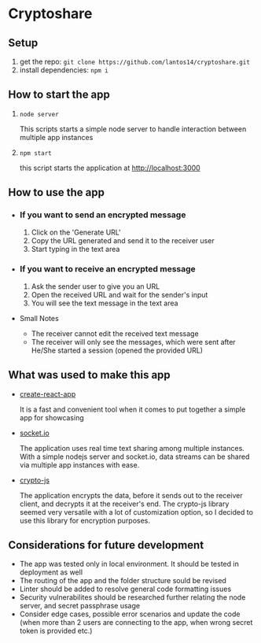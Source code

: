 # Cryptoshare

## Setup

1. get the repo: `git clone https://github.com/lantos14/cryptoshare.git`
2. install dependencies: `npm i`

## How to start the app

1. `node server`

    This scripts starts a simple node server to handle interaction between multiple app instances

2. `npm start`

    this script starts the application at [http://localhost:3000](http://localhost:3000)

## How to use the app

- ### If you want to send an encrypted message

    1. Click on the 'Generate URL'
    2. Copy the URL generated and send it to the receiver user
    3. Start typing in the text area

- ### If you want to receive an encrypted message

    1. Ask the sender user to give you an URL
    2. Open the received URL and wait for the sender's input
    3. You will see the text message in the text area


- Small Notes

    - The receiver cannot edit the received text message
    - The receiver will only see the messages, which were sent after He/She started a session (opened the provided URL)

## What was used to make this app

- [create-react-app](https://github.com/facebook/create-react-app)

    It is a fast and convenient tool when it comes to put together a simple app for showcasing

- [socket.io](https://socket.io/)

    The application uses real time text sharing among multiple instances. With a simple nodejs server and socket.io,
    data streams can be shared via multiple app instances with ease.
  
- [crypto-js](https://github.com/brix/crypto-js)

    The application encrypts the data, before it sends out to the receiver client, and decrypts it at the receiver's end. The crypto-js library seemed very versatile with a lot of customization option, so I decided to use this library for encryption purposes.

## Considerations for future development

  - The app was tested only in local environment. It should be tested in deployment as well
  - The routing of the app and the folder structure sould be revised
  - Linter should be added to resolve general code formatting issues
  - Security vulnerabilites should be researched further relating the node server, and secret passphrase usage
  - Consider edge cases, possible error scenarios and update the code (when more than 2 users are connecting to the app, when wrong secret token is provided etc.)

